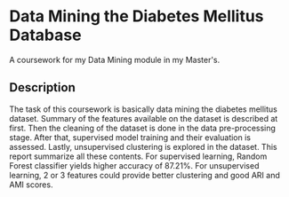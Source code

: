 # Data Mining the Diabetes Mellitus Database
A coursework for my Data Mining module in my Master's.

## Description
The task of this coursework is basically data mining the diabetes mellitus dataset. Summary of the features available on the dataset is described at first. Then the cleaning of the dataset is done in the data pre-processing stage. After that, supervised model training and their evaluation is assessed. Lastly, unsupervised clustering is explored in the dataset. This report summarize all these contents. For supervised learning, Random Forest classifier yields higher accuracy of 87.21%. For unsupervised learning, 2 or 3 features could provide better clustering and good ARI and AMI scores.

